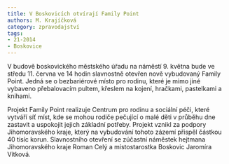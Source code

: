 ```yaml
---
title: V Boskovicích otvírají Family Point
authors: M. Krajíčková
category: zpravodajství
tags: 
- 21-2014
- Boskovice 
---
```

V budově boskovického městského úřadu na náměstí 9. května bude ve středu 11. června ve 14 hodin slavnostně otevřen nově vybudovaný Family Point. Jedná se o bezbariérové místo pro rodinu, které je mimo jiné vybaveno přebalovacím pultem, křeslem na kojení, hračkami, pastelkami a knihami. 

Projekt Family Point realizuje Centrum pro rodinu a sociální péči, které vytváří síť míst, kde se mohou rodiče pečující o malé děti v průběhu dne zastavit a uspokojit jejich základní potřeby. Projekt vznikl za podpory Jihomoravského kraje, který na vybudování tohoto zázemí přispěl částkou 40 tisíc korun. Slavnostního otevření se zúčastní náměstek hejtmana Jihomoravského kraje Roman Celý a místostarostka Boskovic Jaromíra Vítková. 

